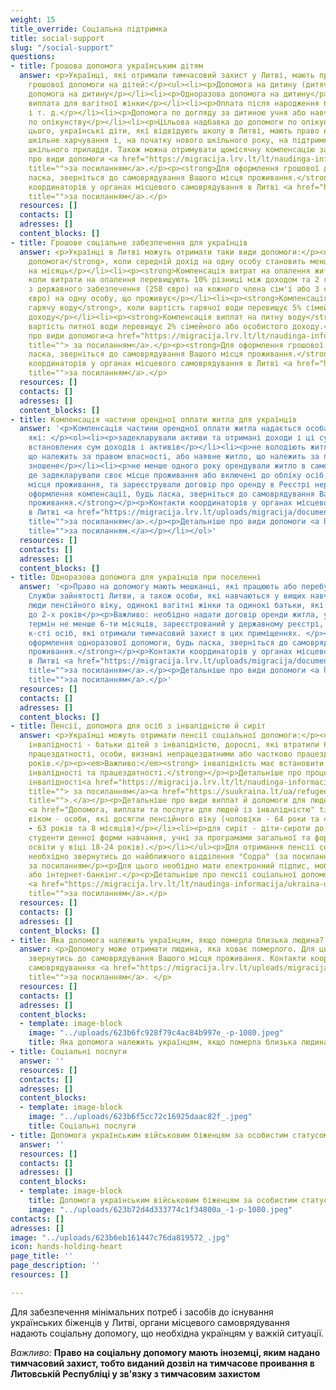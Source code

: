 ```yaml
---
weight: 15
title_override: Соціальна підтримка
title: social-support
slug: "/social-support"
questions:
- title: Грошова допомога українським дітям
  answer: <p>Українці, які отримали тимчасовий захист у Литві, мають право на отримання
    грошової допомоги на дітей:</p><ul><li><p>Допомога на дитину (дитячі гроші)</p></li><li><p>Додаткова
    допомога на дитину</p></li><li><p>Одноразова допомога на дитину</p></li><li><p>Одноразова
    виплата для вагітної жінки</p></li><li><p>Оплата після народження близнюків, трійнят
    і т. д.</p></li><li><p>Допомога по догляду за дитиною учня або навчальної особи</p></li><li><p>Допомога
    по опікунству</p></li><li><p>Цільова надбавка до допомоги по опікунству (догляду)</p></li></ul><p>Окрім
    цього, українські діти, які відвідують школу в Литві, мають право на безкоштовне
    шкільне харчування і, на початку нового шкільного року, на підтримку закупівлі
    шкільного приладдя. Також можна отримувати щомісячну компенсацію за навчання дітей.</p><p>Детальніше
    про види допомоги <a href="https://migracija.lrv.lt/lt/naudinga-informacija/ukraina-ukrayina-ukraina-ukraine/informatsiia-dlia-gromadian-ukrayini/sotsialna-pidtrimka#:~:text=%D0%A9%D0%BE%20%D0%BD%D0%B0%D0%BB%D0%B5%D0%B6%D0%B8%D1%82%D1%8C%20%D1%83%D0%BA%D1%80%D0%B0%D1%97%D0%BD%D1%81%D1%8C%D0%BA%D0%B8%D0%BC%20%D0%B4%D1%96%D1%82%D1%8F%D0%BC%3F"
    title="">за посиланням</a>.</p><p><strong>Для оформлення грошової допомоги, будь
    ласка, зверніться до самоврядування Вашого місця проживання.</strong></p><p>Контакти
    координаторів у органах місцевого самоврядування в Литві <a href="https://migracija.lrv.lt/uploads/migracija/documents/files/%D0%9A%D0%BE%D0%BD%D1%82%D0%B0%D0%BA%D1%82%D0%B8%20%D0%BA%D0%BE%D0%BE%D1%80%D0%B4%D0%B8%D0%BD%D0%B0%D1%82%D0%BE%D1%80%D1%96%D0%B2%20%D1%83%20%D1%81%D0%B0%D0%BC%D0%BE%D0%B2%D1%80%D1%8F%D0%B4%D1%83%D0%B2%D0%B0%D0%BD%D0%BD%D1%8F%D1%85%20(pat).pdf"
    title="">за посиланням</a>.</p>
  resources: []
  contacts: []
  adresses: []
  content_blocks: []
- title: Грошове соціальне забезпечення для українців
  answer: <p>Українці в Литві можуть отримати таки види допомоги:</p><ul><li><p><strong>Соціальна
    допомога</strong>, коли середній дохід на одну особу становить менше 141,9 євро
    на місяць</p></li><li><p><strong>Компенсація витрат на опалення житла</strong>,
    коли витрати на опалення перевищують 10% різниці між доходом та 2 сумами доходу
    з державного забезпечення (258 євро) на кожного члена сім'ї або 3 сумами ДЗД (387
    євро) на одну особу, що проживує</p></li><li><p><strong>Компенсація витрат на
    гарячу воду</strong>, коли вартість гарячої води перевищує 5% сімейного або особистого
    доходу</p></li><li><p><strong>Компенсація виплат на питну воду</strong>, коли
    вартість питної води перевищує 2% сімейного або особистого доходу.</p></li></ul><p>Детальніше
    про види допомоги<a href="https://migracija.lrv.lt/lt/naudinga-informacija/ukraina-ukrayina-ukraina-ukraine/informatsiia-dlia-gromadian-ukrayini/sotsialna-pidtrimka#:~:text=%D0%93%D1%80%D0%BE%D1%88%D0%BE%D0%B2%D0%B5%20%D1%81%D0%BE%D1%86%D1%96%D0%B0%D0%BB%D1%8C%D0%BD%D0%B5%20%D0%B7%D0%B0%D0%B1%D0%B5%D0%B7%D0%BF%D0%B5%D1%87%D0%B5%D0%BD%D0%BD%D1%8F%20%D0%B4%D0%BB%D1%8F%20%D1%83%D0%BA%D1%80%D0%B0%D1%97%D0%BD%D1%86%D1%96%D0%B2"
    title=""> за посиланням</a>.</p><p><strong>Для оформлення грошової допомоги, будь
    ласка, зверніться до самоврядування Вашого місця проживання.</strong></p><p>Контакти
    координаторів у органах місцевого самоврядування в Литві <a href="https://migracija.lrv.lt/uploads/migracija/documents/files/%D0%9A%D0%BE%D0%BD%D1%82%D0%B0%D0%BA%D1%82%D0%B8%20%D0%BA%D0%BE%D0%BE%D1%80%D0%B4%D0%B8%D0%BD%D0%B0%D1%82%D0%BE%D1%80%D1%96%D0%B2%20%D1%83%20%D1%81%D0%B0%D0%BC%D0%BE%D0%B2%D1%80%D1%8F%D0%B4%D1%83%D0%B2%D0%B0%D0%BD%D0%BD%D1%8F%D1%85%20(pat).pdf"
    title="">за посиланням</a>.</p>
  resources: []
  contacts: []
  adresses: []
  content_blocks: []
- title: Компенсація частини орендної оплати житла для українців
  answer: '<p>Компенсація частини орендної оплати житла надається особам та сім''ям,
    які: </p><ol><li><p>задекларували активи та отримані доходи і ці суми не перевищують
    встановлених сум доходів і активів</p></li><li><p>не володіють житлом у Литві,
    що належить за правом власності, або наявне житло, що належить за правом власності,
    зношене</p></li><li><p>не менше одного року орендували житло в самовряуванні,
    де задекларували своє місце проживання або включені до обліку осіб, які не мають
    місця проживання, та зареєстрували договір про оренду в Реєстрі нерухомого майна  </p><p><strong>Для
    оформлення компенсації, будь ласка, зверніться до самоврядування Вашого місця
    проживання.</strong></p><p>Контакти координаторів у органах місцевого самоврядування
    в Литві <a href="https://migracija.lrv.lt/uploads/migracija/documents/files/%D0%9A%D0%BE%D0%BD%D1%82%D0%B0%D0%BA%D1%82%D0%B8%20%D0%BA%D0%BE%D0%BE%D1%80%D0%B4%D0%B8%D0%BD%D0%B0%D1%82%D0%BE%D1%80%D1%96%D0%B2%20%D1%83%20%D1%81%D0%B0%D0%BC%D0%BE%D0%B2%D1%80%D1%8F%D0%B4%D1%83%D0%B2%D0%B0%D0%BD%D0%BD%D1%8F%D1%85%20(pat).pdf"
    title="">за посиланням</a>.</p><p>Детальніше про види допомоги <a href="https://migracija.lrv.lt/lt/naudinga-informacija/ukraina-ukrayina-ukraina-ukraine/informatsiia-dlia-gromadian-ukrayini/sotsialna-pidtrimka#:~:text=%D0%9A%D0%BE%D0%BC%D0%BF%D0%B5%D0%BD%D1%81%D0%B0%D1%86%D1%96%D1%8F%20%D1%87%D0%B0%D1%81%D1%82%D0%B8%D0%BD%D0%B8%20%D0%BE%D1%80%D0%B5%D0%BD%D0%B4%D0%BD%D0%BE%D1%97%20%D0%BE%D0%BF%D0%BB%D0%B0%D1%82%D0%B8%20%D0%B6%D0%B8%D1%82%D0%BB%D0%B0%20%D0%B4%D0%BB%D1%8F%20%D1%83%D0%BA%D1%80%D0%B0%D1%97%D0%BD%D1%86%D1%96%D0%B2"
    title="">за посиланням.</a></p></li></ol>'
  resources: []
  contacts: []
  adresses: []
  content_blocks: []
- title: Одноразова допомога для українців при поселенні
  answer: '<p>Право на допомогу мають мешканці, які працюють або перебувають на обліку
    Служби зайнятості Литви, а також особи, які навчаються у вищих навчальних закладах,
    люди пенсійного віку, одинокі вагітні жінки та одинокі батьки, які виховують дітей
    до 2-х років</p><p>Важливо: необідно надати договір оренди житла, укладений на
    термін не менше 6-ти місяців, зареєстрований у державному реєстрі, із зазначенням
    к-сті осіб, які отримали тимчасовий захист в цих приміщеннях. </p><p><strong>Для
    оформлення одноразової допомоги, будь ласка, зверніться до самоврядування за місцем
    проживання.</strong></p><p>Контакти координаторів у органах місцевого самоврядування
    в Литві <a href="https://migracija.lrv.lt/uploads/migracija/documents/files/%D0%9A%D0%BE%D0%BD%D1%82%D0%B0%D0%BA%D1%82%D0%B8%20%D0%BA%D0%BE%D0%BE%D1%80%D0%B4%D0%B8%D0%BD%D0%B0%D1%82%D0%BE%D1%80%D1%96%D0%B2%20%D1%83%20%D1%81%D0%B0%D0%BC%D0%BE%D0%B2%D1%80%D1%8F%D0%B4%D1%83%D0%B2%D0%B0%D0%BD%D0%BD%D1%8F%D1%85%20(pat).pdf"
    title="">за посиланням</a>.</p><p>Детальніше про види допомоги <a href="https://migracija.lrv.lt/lt/naudinga-informacija/ukraina-ukrayina-ukraina-ukraine/informatsiia-dlia-gromadian-ukrayini/sotsialna-pidtrimka#:~:text=%D0%9E%D0%B4%D0%BD%D0%BE%D1%80%D0%B0%D0%B7%D0%BE%D0%B2%D0%B0%20%D0%B4%D0%BE%D0%BF%D0%BE%D0%BC%D0%BE%D0%B3%D0%B0%20%D0%B4%D0%BB%D1%8F%20%D1%83%D0%BA%D1%80%D0%B0%D1%97%D0%BD%D1%86%D1%96%D0%B2%20%D0%BF%D1%80%D0%B8%20%D0%BF%D0%BE%D1%81%D0%B5%D0%BB%D0%B5%D0%BD%D0%BD%D1%96"
    title="">за посиланням</a>.</p>'
  resources: []
  contacts: []
  adresses: []
  content_blocks: []
- title: Пенсії, допомога для осіб з інвалідністю й сиріт
  answer: <p>Українці можуть отримати пенсії соціальної допомоги:</p><ul><li><p>по
    інвалідності - батьки дітей з інвалідністю, дорослі, які втратили 60% і більше
    працездатності, особи, визнані непрацездатними або частково працездатними до 24
    років.</p><p><em>Важливо:</em><strong> інвалідність має встановити Служба з встановлення
    інвалідності та працездатності.</strong></p><p>Детальніше про процедуру встановлення
    інвалідності<a href="https://migracija.lrv.lt/lt/naudinga-informacija/ukraina-ukrayina-ukraina-ukraine/informatsiia-dlia-gromadian-ukrayini/sotsialna-pidtrimka#:~:text=%D0%92%D1%81%D1%82%D0%B0%D0%BD%D0%BE%D0%B2%D0%BB%D0%B5%D0%BD%D0%BD%D1%8F%20%D1%96%D0%BD%D0%B2%D0%B0%D0%BB%D1%96%D0%B4%D0%BD%D0%BE%D1%81%D1%82%D1%96.%20%D0%A9%D0%BE%20%D0%B2%D0%B0%D0%B6%D0%BB%D0%B8%D0%B2%D0%BE%20%D0%B7%D0%BD%D0%B0%D1%82%D0%B8%20%D1%83%D0%BA%D1%80%D0%B0%D1%97%D0%BD%D1%86%D1%8F%D0%BC%3F"
    title=""> за посиланням</a><a href="https://suukraina.lt/ua/refugee-guide/social-support/#tab-6"
    title="">.</a></p><p>Детальніше про види виплат й допомоги для людей з інвалідністю
    <a href="Допомога, виплати та послуги для людей із інвалідністю" title="">за посиланням</a></p></li><li><p>за
    віком - особи, які досягли пенсійного віку (чоловіки - 64 роки та 4 місяці, жінки
    - 63 років та 8 місяців)</p></li><li><p>для сиріт - діти-сироти до 18 років (або
    студенти денної форми навчання, учні за програмами загальної та формальної професійної
    освіти у віці 18-24 років).</p></li></ul><p>Для отримання пенсії соціальної допомоги
    необхідно звернутись до найближчого відділення "Содра" (за посиланням) або онлайн
    за посиланням</p><p>Для цього необідно мати електронний підпис, мобільний підпис
    або інтернет-банкінг.</p><p>Детальніше про пенсії соціальної допомоги для українців
    <a href="https://migracija.lrv.lt/lt/naudinga-informacija/ukraina-ukrayina-ukraina-ukraine/informatsiia-dlia-gromadian-ukrayini/sotsialna-pidtrimka#:~:text=%D0%9F%D0%B5%D0%BD%D1%81%D1%96%D1%97%20%D1%81%D0%BE%D1%86%D1%96%D0%B0%D0%BB%D1%8C%D0%BD%D0%BE%D1%97%20%D0%B4%D0%BE%D0%BF%D0%BE%D0%BC%D0%BE%D0%B3%D0%B8%20%D0%B4%D0%BB%D1%8F%20%D1%83%D0%BA%D1%80%D0%B0%D1%97%D0%BD%D1%86%D1%96%D0%B2"
    title="">за посиланням</a>.</p>
  resources: []
  contacts: []
  adresses: []
  content_blocks: []
- title: Яка допомога належить українцям, якщо померла близька людина?
  answer: <p>Допомогу може отримати людина, яка ховає померлого. Для цього необхідно
    звернутись до самоврядування Вашого місця проживання. Контакти координаторів у
    самоврядуваннях <a href="https://migracija.lrv.lt/uploads/migracija/documents/files/%D0%9A%D0%BE%D0%BD%D1%82%D0%B0%D0%BA%D1%82%D0%B8%20%D0%BA%D0%BE%D0%BE%D1%80%D0%B4%D0%B8%D0%BD%D0%B0%D1%82%D0%BE%D1%80%D1%96%D0%B2%20%D1%83%20%D1%81%D0%B0%D0%BC%D0%BE%D0%B2%D1%80%D1%8F%D0%B4%D1%83%D0%B2%D0%B0%D0%BD%D0%BD%D1%8F%D1%85%20(pat).pdf"
    title="">за посиланням</a>. </p>
  resources: []
  contacts: []
  adresses: []
  content_blocks:
  - template: image-block
    image: "../uploads/623b6fc928f79c4ac84b997e_-p-1080.jpeg"
    title: Яка допомога належить українцям, якщо померла близька людина?
- title: Соціальні послуги
  answer: ''
  resources: []
  contacts: []
  adresses: []
  content_blocks:
  - template: image-block
    image: "../uploads/623b6f5cc72c16925daac82f_.jpeg"
    title: Соціальні послуги
- title: Допомога українським військовим біженцям за особистим статусом
  answer: ''
  resources: []
  contacts: []
  adresses: []
  content_blocks:
  - template: image-block
    title: Допомога українським військовим біженцям за особистим статусом
    image: "../uploads/623b72d4d333774c1f34800a_-1-p-1080.jpeg"
contacts: []
adresses: []
image: "../uploads/623b6eb161447c76da819572_.jpg"
icon: hands-holding-heart
page_title: ''
page_description: ''
resources: []

---
```

Для забезпечення мінімальних потреб і засобів до існування українських біженців у Литві, органи місцевого самоврядування надають соціальну допомогу, що необхідна українцям у важкій ситуації. 

_Важливо:_ **Право на соціальну допомогу мають іноземці, яким надано тимчасовий захист, тобто виданий дозвіл на тимчасове проивання в Литовській Республіці у зв'язку з тимчасовим захистом** 